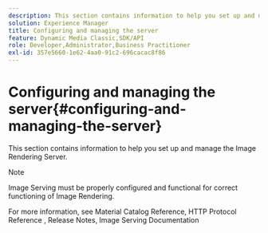 ```yaml
---
description: This section contains information to help you set up and manage the Image Rendering Server.
solution: Experience Manager
title: Configuring and managing the server
feature: Dynamic Media Classic,SDK/API
role: Developer,Administrator,Business Practitioner
exl-id: 357e5660-1e62-4aa0-91c2-696cacac8f86
---
```

# Configuring and managing the server{#configuring-and-managing-the-server}

This section contains information to help you set up and manage the Image Rendering Server.

>[!NOTE]
>
>Image Serving must be properly configured and functional for correct functioning of Image Rendering.

For more information, see Material Catalog Reference, HTTP Protocol Reference , Release Notes, Image Serving Documentation

